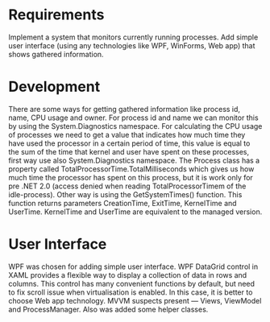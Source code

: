# Requirements
Implement a system that monitors currently running processes.
Add simple user interface (using any technologies like WPF, WinForms, Web app) that shows gathered information.

# Development
There are some ways for getting gathered information like process id, name, CPU usage and owner.
For process id and name we can monitor this by using the  System.Diagnostics namespace. 
For calculating the CPU usage of processes we need to get a value that indicates how much time they have used the processor in a certain period of time, this value is equal to the sum of the time that kernel and user have spent on these processes, first way use also  System.Diagnostics namespace. The Process class has a property called TotalProcessorTime.TotalMilliseconds which gives us how much time the processor has spent on this process, but it is work only for pre .NET 2.0 (access denied when reading  TotalProcessorTimem of the idle-process).
Other way is using the GetSystemTimes() function. This function returns parameters CreationTime, ExitTime, KernelTime and UserTime. KernelTime and UserTime are equivalent to the managed version.

# User Interface
WPF was chosen for adding simple user interface.
WPF DataGrid control in XAML provides a flexible way to display a collection of data in rows and columns. This control has many convenient functions by default, but need to fix scroll issue when virtualisation is enabled. In this case, it is better to choose Web app technology.
MVVM suspects present — Views,  ViewModel and ProcessManager. Also was added some helper classes.
